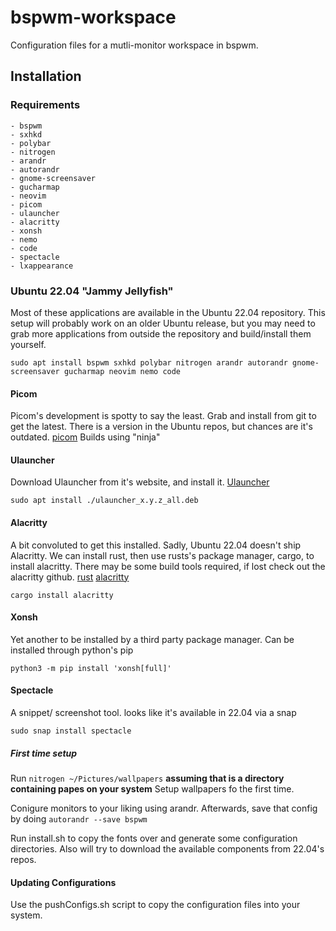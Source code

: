 # bspwm-workspace

Configuration files for a mutli-monitor workspace in bspwm. 

## Installation

### Requirements

    - bspwm 
    - sxhkd
    - polybar
    - nitrogen
    - arandr
    - autorandr
    - gnome-screensaver
    - gucharmap
    - neovim
    - picom
    - ulauncher
    - alacritty
    - xonsh
    - nemo
    - code
    - spectacle
    - lxappearance

### Ubuntu 22.04 "Jammy Jellyfish"

Most of these applications are available in the Ubuntu 22.04 repository.
This setup will probably work on an older Ubuntu release, but you may need to grab more applications
from outside the repository and build/install them yourself.

```
sudo apt install bspwm sxhkd polybar nitrogen arandr autorandr gnome-screensaver gucharmap neovim nemo code
```

#### Picom

Picom's development is spotty to say the least. Grab and install from git to get the latest.
There is a version in the Ubuntu repos, but chances are it's outdated.
[picom](https://github.com/yshui/picom)
Builds using "ninja"

#### Ulauncher

Download Ulauncher from it's website, and install it.
[Ulauncher](https://ulauncher.io/#Download)

```
sudo apt install ./ulauncher_x.y.z_all.deb
```

#### Alacritty

A bit convoluted to get this installed. Sadly, Ubuntu 22.04 doesn't ship Alacritty.
We can install rust, then use rusts's package manager, cargo, to install alacritty.
There may be some build tools required, if lost check out the alacritty github.
[rust](https://www.rust-lang.org/tools/install)
[alacritty](https://github.com/alacritty/alacritty)

```
cargo install alacritty
```

#### Xonsh

Yet another to be installed by a third party package manager. Can be installed through python's pip

```
python3 -m pip install 'xonsh[full]'
```

#### Spectacle

A snippet/ screenshot tool. looks like it's available in 22.04 via a snap

```
sudo snap install spectacle
```

##### First time setup

Run ```nitrogen ~/Pictures/wallpapers``` **assuming that is a directory containing papes on your system**
Setup wallpapers fo the first time.

Conigure monitors to your liking using arandr. Afterwards, save that config
by doing ```autorandr --save bspwm```

Run install.sh to copy the fonts over and generate some configuration directories. Also will try to download
the available components from 22.04's repos.

#### Updating Configurations

Use the pushConfigs.sh script to copy the configuration files into your system. 
